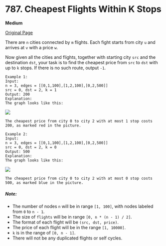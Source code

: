 # 787. Cheapest Flights Within K Stops

**Medium**

[Original Page](https://leetcode.com/problems/cheapest-flights-within-k-stops/)

There are `n` cities connected by `m` flights. Each fight starts from city `u` and arrives at `v` with a price `w`.

Now given all the cities and flights, together with starting city `src` and the destination `dst`, your task is to find the cheapest price from `src` to `dst` with up to `k` stops. If there is no such route, output `-1`.

```
Example 1:
Input: 
n = 3, edges = [[0,1,100],[1,2,100],[0,2,500]]
src = 0, dst = 2, k = 1
Output: 200
Explanation: 
The graph looks like this:
```
![](https://s3-lc-upload.s3.amazonaws.com/uploads/2018/02/16/995.png)
```
The cheapest price from city 0 to city 2 with at most 1 stop costs 200, as marked red in the picture.
```

```
Example 2:
Input: 
n = 3, edges = [[0,1,100],[1,2,100],[0,2,500]]
src = 0, dst = 2, k = 0
Output: 500
Explanation: 
The graph looks like this:
```
![](https://s3-lc-upload.s3.amazonaws.com/uploads/2018/02/16/995.png)
```
The cheapest price from city 0 to city 2 with at most 0 stop costs 500, as marked blue in the picture.
```

##### Note:
- The number of nodes `n` will be in range `[1, 100]`, with nodes labeled from `0` to `n - 1`.
- The size of `flights` will be in range `[0, n * (n - 1) / 2]`.
- The format of each flight will be `(src, dst, price)`.
- The price of each flight will be in the range `[1, 10000]`.
- `k` is in the range of `[0, n - 1]`.
- There will not be any duplicated flights or self cycles.
